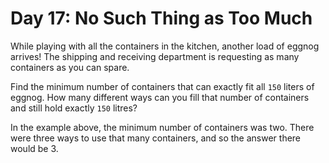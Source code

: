 # Day 17: No Such Thing as Too Much

While playing with all the containers in the kitchen, another load of eggnog arrives!
The shipping and receiving department is requesting as many containers as you can spare.

Find the minimum number of containers that can exactly fit all `150` liters of eggnog.
How many different ways can you fill that number of containers and still hold exactly `150` litres?

In the example above, the minimum number of containers was two.
There were three ways to use that many containers, and so the answer there would be 3.

